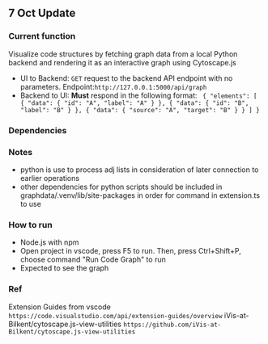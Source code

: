 ## 7 Oct Update
### Current function

Visualize code structures by fetching graph data from a local Python backend and rendering it as an interactive graph using Cytoscape.js

* UI to Backend:
  `GET` request to the backend API endpoint with no parameters.
  Endpoint:`http://127.0.0.1:5000/api/graph`
* Backend to UI:
  **Must** respond in the following format:
  ` { "elements": [ { "data": { "id": "A", "label": "A" } }, { "data": { "id": "B", "label": "B" } }, { "data": { "source": "A", "target": "B" } } ] }`

### Dependencies

### Notes

* python is use to process adj lists in consideration of later connection to earlier operations
* other dependencies for python scripts should be included in graphdata/.venv/lib/site-packages in order for command in extension.ts to use

### How to run

* Node.js with npm
* Open project in vscode, press F5 to run. Then, press Ctrl+Shift+P, choose command "Run Code Graph" to run
* Expected to see the graph

### Ref
Extension Guides from vscode
`https://code.visualstudio.com/api/extension-guides/overview`
iVis-at-Bilkent/cytoscape.js-view-utilities
`https://github.com/iVis-at-Bilkent/cytoscape.js-view-utilities`
